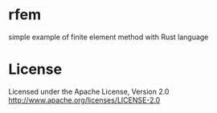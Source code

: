 # rfem

simple example of finite element method with Rust language

# License
Licensed under the Apache License, Version 2.0 http://www.apache.org/licenses/LICENSE-2.0
